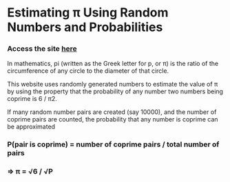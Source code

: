 # Estimating &pi; Using Random Numbers and Probabilities

### Access the site [here](https://vivekranjan94.github.io/random-num-pi-estimate/)

In mathematics, pi (written as the Greek letter for p, or π) is the ratio of the circumference of any circle to the diameter of that circle.

This website uses randomly generated numbers to estimate the value of π by using the property that the probability of any number two numbers being coprime is 6 / π2.

If many random number pairs are created (say 10000), and the number of coprime pairs are counted, the probability that any number is coprime can be approximated

### P(pair is coprime) = number of coprime pairs / total number of pairs

### => π = √6 / √P
